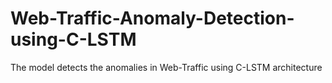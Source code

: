 # Web-Traffic-Anomaly-Detection-using-C-LSTM
The model detects the anomalies in Web-Traffic using C-LSTM architecture
